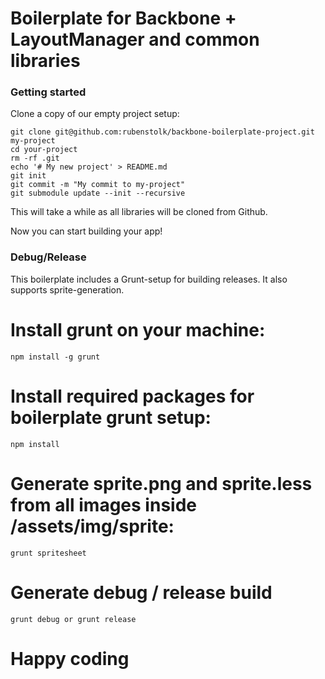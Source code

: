 # Boilerplate for Backbone + LayoutManager and common libraries

### Getting started

Clone a copy of our empty project setup:

```
git clone git@github.com:rubenstolk/backbone-boilerplate-project.git my-project
cd your-project
rm -rf .git
echo '# My new project' > README.md
git init
git commit -m "My commit to my-project"
git submodule update --init --recursive
```

This will take a while as all libraries will be cloned from Github.

Now you can start building your app!

### Debug/Release

This boilerplate includes a Grunt-setup for building releases. It also supports sprite-generation.

# Install grunt on your machine:
```
npm install -g grunt
```

# Install required packages for boilerplate grunt setup:
```
npm install
```

# Generate sprite.png and sprite.less from all images inside /assets/img/sprite:
```
grunt spritesheet
```

# Generate debug / release build
```
grunt debug or grunt release
```

# Happy coding

